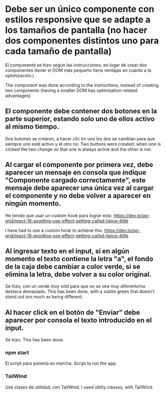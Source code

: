 # Debe ser un único componente con estilos responsive que se adapte a los tamaños de pantalla (no hacer dos componentes distintos uno para cada tamaño de pantalla)

El componente se hizo según las instrucciones, en lugar de crear dos componentes (tener el DOM más pequeño tiene ventajas en cuanto a la optimización.)

The component was done according to the instructions, instead of creating two components (having a smaller DOM has optimisation-related advantages)

## El componente debe contener dos botones en la parte superior, estando solo uno de ellos activo al mismo tiempo. 

Dos botones se crearon, a hacer clic en uno los dos se cambian para que siempre uno esté activo y el otro no. 
Two buttons were created, when one is clicked the two change so that one is always active and the other is not.

## Al cargar el componente por primera vez, debe aparecer un mensaje en consola que indique "Componente cargado correctamente", este mensaje debe aparecer una única vez al cargar el componente y no debe volver a aparecer en ningún momento.

He tenido que usar un custom hook para lograr esto. https://dev.to/ag-grid/react-18-avoiding-use-effect-getting-called-twice-4i9e

I have had to use a custom hook to achieve this. https://dev.to/ag-grid/react-18-avoiding-use-effect-getting-called-twice-4i9e

## Al ingresar texto en el input, si en algún momento el texto contiene la letra "a", el fondo de la caja debe cambiar a color verde, si se elimina la letra, debe volver a su color original.

Se hizo, con un verde muy sútil para que no se vea muy diferente/no destaca demasiado. 
This has been done, with a subtle green that doesn't stand out too much as being different. 

## Al hacer click en el botón de "Enviar" debe aparecer por consola el texto introducido en el input.

Se hizo. This has been done. 

### npm start

El script para ponerla en marcha. 
Script to run the app. 

### TailWind

Usé clases de utilidad, con TailWind.
I used utility classes, with TailWind. 




